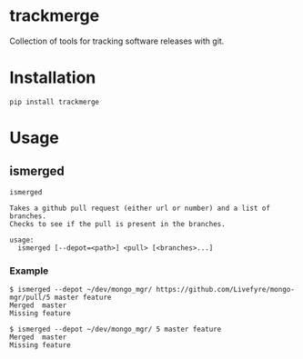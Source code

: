 # trackmerge

Collection of tools for tracking software releases with git.

# Installation

```
pip install trackmerge
```

# Usage

## ismerged
```
ismerged

Takes a github pull request (either url or number) and a list of branches.
Checks to see if the pull is present in the branches.

usage:
  ismerged [--depot=<path>] <pull> [<branches>...]
```

### Example
```
$ ismerged --depot ~/dev/mongo_mgr/ https://github.com/Livefyre/mongo-mgr/pull/5 master feature
Merged  master
Missing feature
```
```
$ ismerged --depot ~/dev/mongo_mgr/ 5 master feature
Merged  master
Missing feature
```

